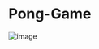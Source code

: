 # Pong-Game
![image](https://user-images.githubusercontent.com/85727822/153750186-de3b6fcf-dd8f-4a2f-8e8a-23731c16c7df.png)
